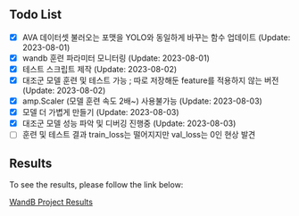 ## Todo List

- [x] AVA 데이터셋 불러오는 포맷을 YOLO와 동일하게 바꾸는 함수 업데이트 (Update: 2023-08-01)
- [x] wandb 훈련 파라미터 모니터링 (Update: 2023-08-01)
- [x] 테스트 스크립트 제작 (Update: 2023-08-02)
- [x] 대조군 모델 훈련 및 테스트 가능 ; 따로 저장해둔 feature를 적용하지 않는 버전 (Update: 2023-08-02)
- [x] amp.Scaler (모델 훈련 속도 2배~) 사용불가능 (Update: 2023-08-03)
- [x] 모델 더 가볍게 만들기 (Update: 2023-08-03)
- [x] 대조군 모델 성능 파악 및 디버깅 진행중 (Update: 2023-08-03)
- [ ] 훈련 및 테스트 결과 train_loss는 떨어지지만 val_loss는 0인 현상 발견

## Results

To see the results, please follow the link below:

[WandB Project Results](https://wandb.ai/jaewon012754/YOLOR/runs/t7ax9mea?workspace=user-jjw012754)
